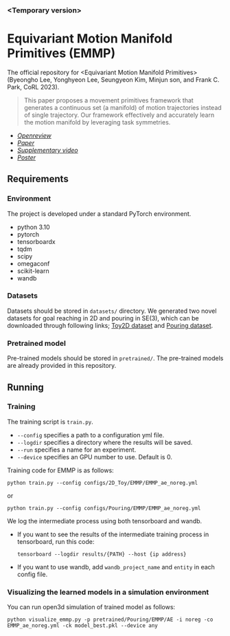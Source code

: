 ### \<Temporary version\>

# Equivariant Motion Manifold Primitives (EMMP)
The official repository for \<Equivariant Motion Manifold Primitives\> (Byeongho Lee, Yonghyeon Lee, Seungyeon Kim, Minjun son, and Frank C. Park, CoRL 2023).

> This paper proposes a movement primitives framework that generates a continuous set (a manifold) of motion trajectories instead of single trajectory.
Our framework effectively and accurately learn the motion manifold by leveraging task symmetries.

- *[Openreview](https://openreview.net/forum?id=psyvs5wdAV)* 
- *[Paper](https://openreview.net/pdf?id=psyvs5wdAV)* 
- *[Supplementary video](https://www.youtube.com/watch?v=kH41sLRhwMQ)*
- *[Poster](https://drive.google.com/file/d/15SQA2kgzfmX0FUxf4fI7EXxQwI2OBQkN/view?usp=drive_link)*


## Requirements
### Environment
The project is developed under a standard PyTorch environment.
- python 3.10
- pytorch
- tensorboardx
- tqdm
- scipy
- omegaconf
- scikit-learn
- wandb


### Datasets
Datasets should be stored in `datasets/` directory.
We generated two novel datasets for goal reaching in 2D and pouring in SE(3),
which can be downloaded through following links;
[Toy2D dataset](https://drive.google.com/file/d/1s3ZmuiIWnQXRpZZvrfxGueqm95xa1yu9/view?usp=sharing)
and [Pouring dataset](https://drive.google.com/file/d/1nYkC_-DH-x6-eE69Fc-gN2W5nDtzAp2J/view?usp=sharing).


### Pretrained model
Pre-trained models should be stored in `pretrained/`. The pre-trained models are already provided in this repository.



## Running
### Training
The training script is `train.py`. 
- `--config` specifies a path to a configuration yml file.
- `--logdir` specifies a directory where the results will be saved.
- `--run` specifies a name for an experiment.
- `--device` specifies an GPU number to use. Default is 0.

Training code for EMMP is as follows:
```
python train.py --config configs/2D_Toy/EMMP/EMMP_ae_noreg.yml
```
or
```
python train.py --config configs/Pouring/EMMP/EMMP_ae_noreg.yml
```

We log the intermediate process using both tensorboard and wandb.
- If you want to see the results of the intermediate training process in tensorboard, run this code:
  ```
  tensorboard --logdir results/{PATH} --host {ip address}
  ```
- If you want to use wandb, add `wandb_project_name` and `entity` in each config file.


### Visualizing the learned models in a simulation environment
You can run open3d simulation of trained model as follows:
```
python visualize_emmp.py -p pretrained/Pouring/EMMP/AE -i noreg -co EMMP_ae_noreg.yml -ck model_best.pkl --device any
``` 


<!-- 
## Requirements
### Environment
The project is developed under a standard PyTorch environment.
- python 3.9
- pybullet 3.2.3
- pytorch
- tensorboardx
- tqdm
- h5py
- Open3D
- scipy
- scikit-learn 
- opencv-python
- imageio
- matplotlib
- scikit-image
- dominate
- numba

### Datasets
Datasets should be stored in `datasets/` directory. Datasets can be downloaded through the [Google drive link](https://drive.google.com/drive/folders/15Gr1TgaUfAB0YBoeSA_T1yXsnTmVfklH?usp=sharing). After set up, the `datasets/` directory should be as follows.
```
datasets
├── pushing_object_num_1
|   ├── training
|   ├── validation
|   └── test
├── pushing_object_num_2
|   ├── training
|   ├── validation
|   └── test
├── pushing_object_num_3
|   ├── training
|   ├── validation
|   └── test
└── pushing_object_num_4
    ├── training
    ├── validation
    └── test
```

- If you want to generate your own custom dataset, run the following script:
```shell
python data_generation.py --enable_gui                # PyBullet UI on/off
                          --folder_name test          # folder name of the generated dataset
                          --object_types box cylinder # used object types for data generation
                          --num_objects 4             # can be 1~4; currently the max number of object is 4
                          --push_num 20               # max number of pushing per sequence
                          --training_num 150          # the number of training set; total number of training set is (training_num * push_num)
                          --validation_num 15         # the number of validation set; total number of validation set is (validation_num * push_num)
                          --test_num 15               # the number of test set; total number of test set is (test_num * push_num)
```

### Pretrained model
Pre-trained models should be stored in `pretrained/`. The pre-trained models are already provided in this repository. After set up, the `pretrained/` directory should be follows.
```
pretrained
├── segmentation_config
│   └── pretrained
│       ├── segmentation_config.yml
│       └── model_best.pkl
├── sqpdnet_2d_motion_only_config
│   └── pretrained
│       ├── sqpdnet_2d_motion_only_config.yml
│       └── model_best.pkl
└── recognition_config
    └── pretrained
        ├── recognition_config.yml
        └── model_best.pkl
```

## Running
### Training
The training script is `train.py`. 
- `--config` specifies a path to a configuration yml file.
- `--logdir` specifies a directory where the results will be saved.
- `--run` specifies a name for an experiment.
- `--device` specifies an GPU number to use.

Training code for recognition network and segmentation network is as follows:
```
python train.py --config configs/sqpdnet/{X}_config.yml
```
- `X` is either `segmentation` or `recognition`. 
- If you want to see the results of the intermediate training process in tensorboard, run this code:
  ```
  tensorboard --logdir train_results/{X}_config --host {ip address}
  ```

Training code for motion prediction network is as follows:
```
python train.py --config configs/sqpdnet/sqpdnet_{X}_motion_only_config.yml
```
- `X` is either `2d` or `3d`. 
- If you want to see the results of the intermediate training process in tensorboard, run this code:
  ```
  tensorboard --logdir train_results/sqpdnet_{X}_motion_only_config --host {ip address}
  ```
- If you want to see the overall pushing dynamics dataset in tensorboard, run this code:
  ```
  python dataset_visualizer.py --config configs/data_visualization/data_visualization.yml
  tensorboard --logdir train_results/data_visualization --host {ip address}
  ```

### Control in Simulation Environment
The control scripts in Pybullet simulator are as follows:
```
python control.py --config configs/control_sim/control_sim_{X}_config.yml
```
- `X` is either `moving`, `singulation`, `grasping_clutter`, `grasping_large`, or `moving_interactive`.
  - `moving` is a task to move objects to their desired poses.
  - `singulation` is a task to separate objects by more than a certain distance $\tau$.
  - `grasping_clutter` is a task to make a target object graspable in cluttered environment by pushing manipulation.
  - `grasping_large` is a task to make a large and flat target object graspable by pushing manipulation.
  - `moving_interactive` is a task to move an object to its desired pose, but the robot should not push the target object.

### Control in Real-world Robot Environment
The control scripts in real-world environment are as follows:
```
python control.py --config configs/control_real/control_real_{X}_config.yml --ip {Y} --port {Z}
```
- The real-world control code is based on python socket communication library between sever computer (python 3) and robot computer (python 2).
- A simple python guideline for communicating with server from robot computer is as follows.
  ```python
  from function.communicator_client import Talker
  
  # Connect to server
  client = Talker({Y}, {Z})
  client.conn_server()

  # Send vision data
  client.send_vision(point_cloud)           # send point cloud (n x 3)

  # Receive data from server
  data = client.recv_grasp(dict_type=True)  # receive pushing or grasping action
  ```
- `Y` is ip address of the server computer and `Z` is a port number.
- `X` is either `moving`, `singulation`, `grasping_clutter`, `grasping_large`, or `moving_interactive`. 
  - The task descriptions are the same with above.

### (Optional) Training Baselines
Training code for pushing dynamics model baselines is as follows:
```
python train.py --config configs/baseline/{X}_config.yml
```
- `X` is either `2dflow`, `se3-nets`, `se3_pose_nets`, `3dflow`, or `dsr_net_single`. 

## Citation
If you found this repository useful in your research, please consider citing:
```
@inproceedings{kimse,
  title={SE (2)-Equivariant Pushing Dynamics Models for Tabletop Object Manipulations},
  author={Kim, Seungyeon and Lim, Byeongdo and Lee, Yonghyeon and Park, Frank C},
  booktitle={6th Annual Conference on Robot Learning}
}
```

## Acknowledgement
We thank the authors for releasing the code.
- The pushing data generation code is modified from [dsr](https://github.com/columbia-ai-robotics/dsr).
- The baseline models are from [se3posenets-pytorch](https://github.com/abyravan/se3posenets-pytorch) for 2DFlow, SE3-Net, and SE3Pose-Net and from [dsr](https://github.com/columbia-ai-robotics/dsr) for 3DFlow and DSR-Net.
- The segmentation and recognition code is modified from [DSQNet-public](https://github.com/seungyeon-k/DSQNet-public). -->